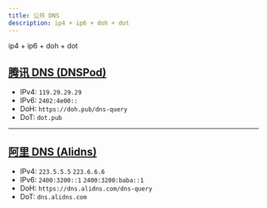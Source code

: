 ```yaml
---
title: 公共 DNS
description: ip4 + ip6 + doh + dot
---
```


ip4 + ip6 + doh + dot

## [腾讯 DNS (DNSPod)](https://www.dnspod.cn/products/publicdns)

- IPv4: `119.29.29.29`
- IPv6: `2402:4e00::`
- DoH: `https://doh.pub/dns-query`
- DoT: `dot.pub`

---

## [阿里 DNS (Alidns)](https://alidns.com)

- IPv4: `223.5.5.5` `223.6.6.6`
- IPv6: `2400:3200::1` `2400:3200:baba::1`
- DoH: `https://dns.alidns.com/dns-query`
- DoT: `dns.alidns.com`

